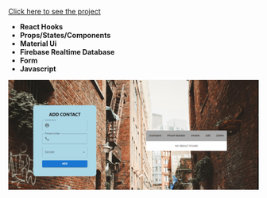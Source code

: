 [Click here to see the project](https://contact-app-with-firebase-db.vercel.app/)
<br>
- __React Hooks__ <br>
- __Props/States/Components__<br>
- __Material Ui__<br>
- __Firebase Realtime Database__<br>
- __Form__<br>
- __Javascript__<br>

<div align="center"><img src="https://github.com/MehmetCakir1/contactAppWithFirebaseDB/blob/master/fireContact.gif">
